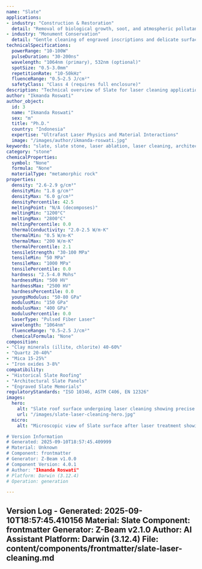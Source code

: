 ```yaml
---
name: "Slate"
applications:
- industry: "Construction & Restoration"
  detail: "Removal of biological growth, soot, and atmospheric pollutants from slate roofing and cladding"
- industry: "Monument Conservation"
  detail: "Gentle cleaning of engraved inscriptions and delicate surface details on historical slate artifacts"
technicalSpecifications:
  powerRange: "10-100W"
  pulseDuration: "30-200ns"
  wavelength: "1064nm (primary), 532nm (optional)"
  spotSize: "0.5-3.0mm"
  repetitionRate: "10-50kHz"
  fluenceRange: "0.5–2.5 J/cm²"
  safetyClass: "Class 4 (requires full enclosure)"
description: "Technical overview of Slate for laser cleaning applications, including optimal 1064nm wavelength interaction with mineral composition, and specialized applications in architectural restoration."
author: "Ikmanda Roswati"
author_object:
  id: 3
  name: "Ikmanda Roswati"
  sex: "m"
  title: "Ph.D."
  country: "Indonesia"
  expertise: "Ultrafast Laser Physics and Material Interactions"
  image: "/images/author/ikmanda-roswati.jpg"
keywords: "slate, slate stone, laser ablation, laser cleaning, architectural restoration, stone conservation, non-contact cleaning, pulsed fiber laser, surface contamination removal, historical preservation"
category: "stone"
chemicalProperties:
  symbol: "None"
  formula: "None"
  materialType: "metamorphic rock"
properties:
  density: "2.6-2.9 g/cm³"
  densityMin: "1.8 g/cm³"
  densityMax: "6.0 g/cm³"
  densityPercentile: 42.5
  meltingPoint: "N/A (decomposes)"
  meltingMin: "1200°C"
  meltingMax: "2800°C"
  meltingPercentile: 0.0
  thermalConductivity: "2.0-2.5 W/m·K"
  thermalMin: "0.5 W/m·K"
  thermalMax: "200 W/m·K"
  thermalPercentile: 2.1
  tensileStrength: "30-100 MPa"
  tensileMin: "50 MPa"
  tensileMax: "1000 MPa"
  tensilePercentile: 0.0
  hardness: "2.5-4.0 Mohs"
  hardnessMin: "500 HV"
  hardnessMax: "2500 HV"
  hardnessPercentile: 0.0
  youngsModulus: "50-80 GPa"
  modulusMin: "150 GPa"
  modulusMax: "400 GPa"
  modulusPercentile: 0.0
  laserType: "Pulsed Fiber Laser"
  wavelength: "1064nm"
  fluenceRange: "0.5–2.5 J/cm²"
  chemicalFormula: "None"
composition:
- "Clay minerals (illite, chlorite) 40-60%"
- "Quartz 20-40%"
- "Mica 15-25%"
- "Iron oxides 3-8%"
compatibility:
- "Historical Slate Roofing"
- "Architectural Slate Panels"
- "Engraved Slate Memorials"
regulatoryStandards: "ISO 10346, ASTM C406, EN 12326"
images:
  hero:
    alt: "Slate roof surface undergoing laser cleaning showing precise contamination removal"
    url: "/images/slate-laser-cleaning-hero.jpg"
  micro:
    alt: "Microscopic view of Slate surface after laser treatment showing

# Version Information
# Generated: 2025-09-10T18:57:45.409999
# Material: Unknown
# Component: frontmatter
# Generator: Z-Beam v1.0.0
# Component Version: 4.0.1
# Author: "Ikmanda Roswati"
# Platform: Darwin (3.12.4)
# Operation: generation

---
```

Version Log - Generated: 2025-09-10T18:57:45.410156
Material: Slate
Component: frontmatter
Generator: Z-Beam v2.1.0
Author: AI Assistant
Platform: Darwin (3.12.4)
File: content/components/frontmatter/slate-laser-cleaning.md
---